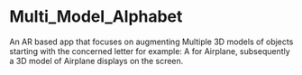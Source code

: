 # Multi_Model_Alphabet
An AR based app that focuses on augmenting Multiple 3D models of objects starting with the concerned letter for example: A for Airplane, subsequently a 3D model of Airplane displays on the screen.

